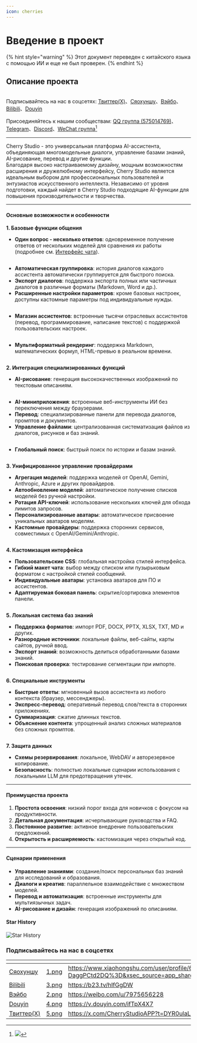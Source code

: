 ```yaml
---
icon: cherries
---
```


# Введение в проект

{% hint style="warning" %}
Этот документ переведен с китайского языка с помощью ИИ и еще не был проверен.
{% endhint %}

## Описание проекта

<figure><img src=".gitbook/assets/docs-readme-banner1.png" alt=""><figcaption></figcaption></figure>

Подписывайтесь на нас в соцсетях: [Твиттер(X)](https://x.com/CherryStudioAPP)、[Сяохуншу](https://www.xiaohongshu.com/user/profile/662b6853000000000b031d9a)、[Вэйбо](https://weibo.com/u/7975656228)、[Bilibili](https://space.bilibili.com/3546657515898892)、[Douyin](https://www.douyin.com/user/MS4wLjABAAAAmw9A54m5J0hHVMQY5eGrVJ-EHDoOS0hgJ6M1F9MN2Tn2V163A0xrC4_KVzfmQSxC)

Присоединяйтесь к нашим сообществам: [QQ группа (575014769)](https://qm.qq.com/q/lo0D4qVZKi)、[Telegram](https://t.me/CherryStudioAI)、[Discord](https://discord.gg/wez8HtpxqQ)、[WeChat группа](#user-content-fn-1)[^1]

***

Cherry Studio - это универсальная платформа AI-ассистента, объединяющая многомодельные диалоги, управление базами знаний, AI-рисование, перевод и другие функции.\
Благодаря высоко настраиваемому дизайну, мощным возможностям расширения и дружелюбному интерфейсу, Cherry Studio является идеальным выбором для профессиональных пользователей и энтузиастов искусственного интеллекта. Независимо от уровня подготовки, каждый найдет в Cherry Studio подходящие AI-функции для повышения производительности и творчества.

***

#### **Основные возможности и особенности**

**1. Базовые функции общения**

* **Один вопрос - несколько ответов**: одновременное получение ответов от нескольких моделей для сравнения их работы (подробнее см. [Интерфейс чата](cherrystudio/preview/chat.md)).

<figure><img src=".gitbook/assets/docs-readme-1 (1).png" alt=""><figcaption></figcaption></figure>

* **Автоматическая группировка**: история диалогов каждого ассистента автоматически группируется для быстрого поиска.
* **Экспорт диалогов**: поддержка экспорта полных или частичных диалогов в различные форматы (Markdown, Word и др.).
* **Расширенные настройки параметров**: кроме базовых настроек, доступны кастомные параметры под индивидуальные нужды.

<figure><img src=".gitbook/assets/docs-readme-2 (2).png" alt=""><figcaption></figcaption></figure>

* **Магазин ассистентов**: встроенные тысячи отраслевых ассистентов (перевод, программирование, написание текстов) с поддержкой пользовательских настроек.

<figure><img src=".gitbook/assets/docs-readme-4.png" alt=""><figcaption></figcaption></figure>

* **Мультиформатный рендеринг**: поддержка Markdown, математических формул, HTML-превью в реальном времени.

<figure><img src=".gitbook/assets/docs-readme-3 (1).png" alt=""><figcaption></figcaption></figure>

**2. Интеграция специализированных функций**

* **AI-рисование**: генерация высококачественных изображений по текстовым описаниям.

<figure><img src=".gitbook/assets/docs-readme-5.png" alt=""><figcaption></figcaption></figure>

* **AI-миниприложения**: встроенные веб-инструменты ИИ без переключения между браузерами.
* **Перевод**: специализированные панели для перевода диалогов, промптов и документов.
* **Управление файлами**: централизованная систематизация файлов из диалогов, рисунков и баз знаний.

<figure><img src=".gitbook/assets/docs-readme-6.png" alt=""><figcaption></figcaption></figure>

* **Глобальный поиск**: быстрый поиск по истории и базам знаний.

<figure><img src=".gitbook/assets/docs-readme-7.png" alt=""><figcaption></figcaption></figure>

**3. Унифицированное управление провайдерами**

* **Агрегация моделей**: поддержка моделей от OpenAI, Gemini, Anthropic, Azure и других провайдеров.
* **Автообновление моделей**: автоматическое получение списков моделей без ручной настройки.
* **Ротация API-ключей**: использование нескольких ключей для обхода лимитов запросов.
* **Персонализированные аватары**: автоматическое присвоение уникальных аватаров моделям.
* **Кастомные провайдеры**: поддержка сторонних сервисов, совместимых с OpenAI/Gemini/Anthropic.

<figure><img src=".gitbook/assets/docs-readme-8.png" alt=""><figcaption></figcaption></figure>

**4. Кастомизация интерфейса**

* **Пользовательские CSS**: глобальная настройка стилей интерфейса.
* **Гибкий макет чата**: выбор между списком или пузырьковым форматом с настройкой стилей сообщений.
* **Индивидуальные аватары**: установка аватаров для ПО и ассистентов.
* **Адаптируемая боковая панель**: скрытие/сортировка элементов панели.

<figure><img src=".gitbook/assets/docs-readme-9.png" alt=""><figcaption></figcaption></figure>

**5. Локальная система баз знаний**

* **Поддержка форматов**: импорт PDF, DOCX, PPTX, XLSX, TXT, MD и других.
* **Разнородные источники**: локальные файлы, веб-сайты, карты сайтов, ручной ввод.
* **Экспорт знаний**: возможность делиться обработанными базами знаний.
* **Поисковая проверка**: тестирование сегментации при импорте.

<figure><img src=".gitbook/assets/docs-readme-10.png" alt=""><figcaption></figcaption></figure>

**6. Специальные инструменты**

* **Быстрые ответы**: мгновенный вызов ассистента из любого контекста (браузер, мессенджеры).
* **Экспресс-перевод**: оперативный перевод слов/текста в сторонних приложениях.
* **Суммаризация**: сжатие длинных текстов.
* **Объяснение контента**: упрощенный анализ сложных материалов без сложных промптов.

<figure><img src=".gitbook/assets/docs-readme-11.png" alt=""><figcaption></figcaption></figure>

**7. Защита данных**

* **Схемы резервирования**: локальное, WebDAV и авторезервное копирование.
* **Безопасность**: полностью локальные сценарии использования с локальными LLM для предотвращения утечек.

***

#### **Преимущества проекта**

1. **Простота освоения**: низкий порог входа для новичков с фокусом на продуктивности.
2. **Детальная документация**: исчерпывающие руководства и FAQ.
3. **Постоянное развитие**: активное внедрение пользовательских предложений.
4. **Открытость и расширяемость**: кастомизация через открытый код.

***

#### **Сценарии применения**

* **Управление знаниями**: создание/поиск персональных баз знаний для исследований и образования.
* **Диалоги и креатив**: параллельное взаимодействие с множеством моделей.
* **Перевод и автоматизация**: встроенные инструменты для мультиязычных задач.
* **AI-рисование и дизайн**: генерация изображений по описаниям.

#### Star History

![Star History](https://urlscan.io/liveshot/?width=1300\&height=620\&url=https://cherrystarhistory.ocool.online/)

### Подписывайтесь на нас в соцсетях

<table data-view="cards"><thead><tr><th></th><th data-hidden data-card-cover data-type="files"></th><th data-hidden data-card-target data-type="content-ref"></th></tr></thead><tbody><tr><td><a href="https://www.xiaohongshu.com/user/profile/662b6853000000000b031d9a?xsec_token=YB_1nKvlH4r5hPYVVbbsNHF8Y6n6AKlm5-DaggPCtd2DQ%3D&#x26;xsec_source=app_share&#x26;xhsshare=CopyLink&#x26;appuid=662b6853000000000b031d9a&#x26;apptime=1738627324&#x26;share_id=ace5db41b5954fab8d98a2a7865a62bc&#x26;share_channel=copy_link">Сяохуншу</a></td><td><a href=".gitbook/assets/1.png">1.png</a></td><td><a href="https://www.xiaohongshu.com/user/profile/662b6853000000000b031d9a?xsec_token=YB_1nKvlH4r5hPYVVbbsNHF8Y6n6AKlm5-DaggPCtd2DQ%3D&#x26;xsec_source=app_share&#x26;xhsshare=CopyLink&#x26;appuid=662b6853000000000b031d9a&#x26;apptime=1738627324&#x26;share_id=ace5db41b5954fab8d98a2a7865a62bc&#x26;share_channel=copy_link">https://www.xiaohongshu.com/user/profile/662b6853000000000b031d9a?xsec_token=YB_1nKvlH4r5hPYVVbbsNHF8Y6n6AKlm5-DaggPCtd2DQ%3D&#x26;xsec_source=app_share&#x26;xhsshare=CopyLink&#x26;appuid=662b6853000000000b031d9a&#x26;apptime=1738627324&#x26;share_id=ace5db41b5954fab8d98a2a7865a62bc&#x26;share_channel=copy_link</a></td></tr><tr><td><a href="https://b23.tv/hIfGgDW">Bilibili</a></td><td><a href=".gitbook/assets/3.png">3.png</a></td><td><a href="https://b23.tv/hIfGgDW">https://b23.tv/hIfGgDW</a></td></tr><tr><td><a href="https://weibo.com/u/7975656228">Вэйбо</a></td><td><a href=".gitbook/assets/2.png">2.png</a></td><td><a href="https://weibo.com/u/7975656228">https://weibo.com/u/7975656228</a></td></tr><tr><td><a href="https://v.douyin.com/ifTpX4X7">Douyin</a></td><td><a href=".gitbook/assets/4.png">4.png</a></td><td><a href="https://v.douyin.com/ifTpX4X7">https://v.douyin.com/ifTpX4X7</a></td></tr><tr><td><a href="https://x.com/CherryStudioAPP?t=DYR0ulaLur-bO4Us3bG79A&#x26;s=05">Твиттер(X)</a></td><td><a href=".gitbook/assets/5.png">5.png</a></td><td><a href="https://x.com/CherryStudioAPP?t=DYR0ulaLur-bO4Us3bG79A&#x26;s=05">https://x.com/CherryStudioAPP?t=DYR0ulaLur-bO4Us3bG79A&#x26;s=05</a></td></tr></tbody></table>

[^1]: ![](.gitbook/assets/image.png)
